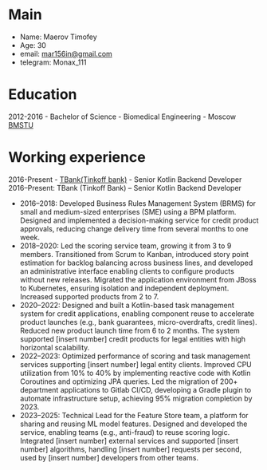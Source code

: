 # Main
* Name: Maerov Timofey
* Age: 30
* email: mar156in@gmail.com
* telegram: Monax_111

# Education
2012-2016 - Bachelor of Science - Biomedical Engineering - Moscow [BMSTU](https://bmstu.ru/)

# Working experience
2016-Present - [TBank(Tinkoff bank)](https://www.thebanker.com/content/fef93ffe-a4f1-59c5-adac-4f8f4d84fc66) - Senior Kotlin Backend Developer
2016–Present: TBank (Tinkoff Bank) – Senior Kotlin Backend Developer
 * 2016–2018: Developed Business Rules Management System (BRMS) for small and medium-sized enterprises (SME) using a BPM platform. Designed and implemented a decision-making service for credit product approvals, reducing change delivery time from several months to one week.
 * 2018–2020: Led the scoring service team, growing it from 3 to 9 members. Transitioned from Scrum to Kanban, introduced story point estimation for backlog balancing across business lines, and developed an administrative interface enabling clients to configure products without new releases. Migrated the application environment from JBoss to Kubernetes, ensuring isolation and independent deployment. Increased supported products from 2 to 7.
 * 2020–2022: Designed and built a Kotlin-based task management system for credit applications, enabling component reuse to accelerate product launches (e.g., bank guarantees, micro-overdrafts, credit lines). Reduced new product launch time from 6 to 2 months. The system supported [insert number] credit products for legal entities with high horizontal scalability.
 * 2022–2023: Optimized performance of scoring and task management services supporting [insert number] legal entity clients. Improved CPU utilization from 10% to 40% by implementing reactive code with Kotlin Coroutines and optimizing JPA queries. Led the migration of 200+ department applications to Gitlab CI/CD, developing a Gradle plugin to automate infrastructure setup, achieving 95% migration completion by 2023.
 * 2023–2025: Technical Lead for the Feature Store team, a platform for sharing and reusing ML model features. Designed and developed the service, enabling teams (e.g., anti-fraud) to reuse scoring logic. Integrated [insert number] external services and supported [insert number] algorithms, handling [insert number] requests per second, used by [insert number] developers from other teams.
